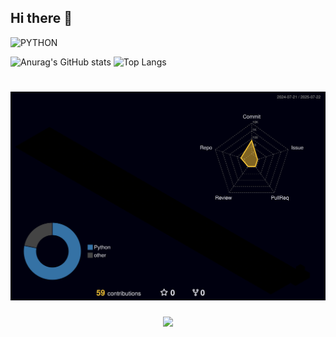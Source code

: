 ## Hi there 👋

![PYTHON](https://img.shields.io/badge/python-3776AB?style=for-the-badge&logo=python&logoColor=white)


![Anurag's GitHub stats](https://github-readme-stats.vercel.app/api?username=Ssongnya&show_icons=true&theme=radical)
![Top Langs](https://github-readme-stats.vercel.app/api/top-langs/?username=Ssongnya&layout=compact)
# ![](./profile-3d-contrib/profile-night-rainbow.svg)
<div align="center">
  <img src="https://github.com/ssongnya/ssongnya/blob/output/github-contribution-grid-snake-dark.svg" />
</div>

